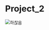 # Project_2
![하찮음](https://github.com/user-attachments/assets/a73cbe65-bf2e-4a20-b67a-3bfd2b2bbc58)
